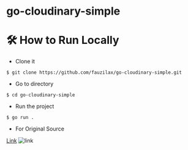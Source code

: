 # go-cloudinary-simple

# 🛠️ How to Run Locally

- Clone it

```
$ git clone https://github.com/fauzilax/go-cloudinary-simple.git
```

- Go to directory

```
$ cd go-cloudinary-simple
```
- Run the project
```
$ go run .
```
- For Original Source

<a href="https://dev.to/hackmamba/robust-media-upload-with-golang-and-cloudinary-echo-version-5cd8" >Link</a>
![link](https://dev.to/hackmamba/robust-media-upload-with-golang-and-cloudinary-echo-version-5cd8)
